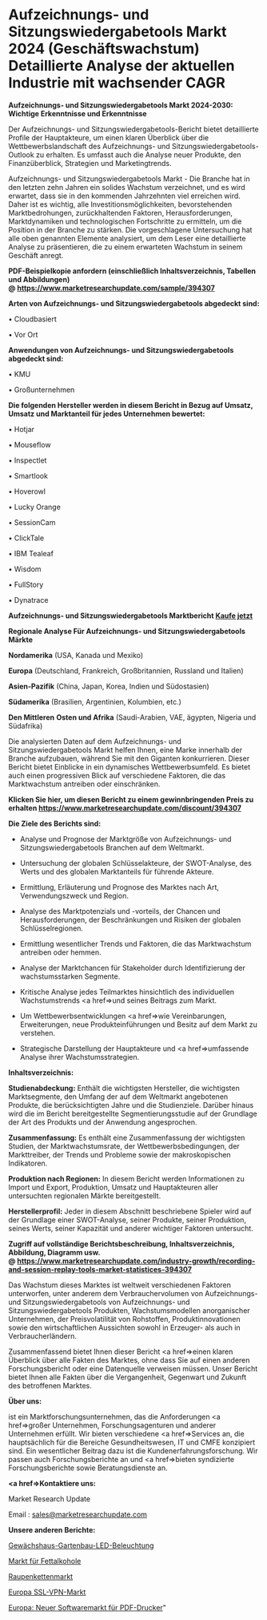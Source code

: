 # Aufzeichnungs- und Sitzungswiedergabetools Markt 2024 (Geschäftswachstum) Detaillierte Analyse der aktuellen Industrie mit wachsender CAGR

<strong>Aufzeichnungs- und Sitzungswiedergabetools Markt 2024-2030: Wichtige Erkenntnisse und Erkenntnisse</strong>

Der Aufzeichnungs- und Sitzungswiedergabetools-Bericht bietet detaillierte Profile der Hauptakteure, um einen klaren Überblick über die Wettbewerbslandschaft des Aufzeichnungs- und Sitzungswiedergabetools-Outlook zu erhalten. Es umfasst auch die Analyse neuer Produkte, den Finanzüberblick, Strategien und Marketingtrends.

Aufzeichnungs- und Sitzungswiedergabetools Markt - Die Branche hat in den letzten zehn Jahren ein solides Wachstum verzeichnet, und es wird erwartet, dass sie in den kommenden Jahrzehnten viel erreichen wird. Daher ist es wichtig, alle Investitionsmöglichkeiten, bevorstehenden Marktbedrohungen, zurückhaltenden Faktoren, Herausforderungen, Marktdynamiken und technologischen Fortschritte zu ermitteln, um die Position in der Branche zu stärken. Die vorgeschlagene Untersuchung hat alle oben genannten Elemente analysiert, um dem Leser eine detaillierte Analyse zu präsentieren, die zu einem erwarteten Wachstum in seinem Geschäft anregt.

<strong><b>PDF-Beispielkopie anfordern (einschließlich Inhaltsverzeichnis, Tabellen und Abbildungen) @ </b></strong><strong><a href=https://www.marketresearchupdate.com/sample/394307><strong>https://www.marketresearchupdate.com/sample/394307</u></a></strong></strong>

<strong>Arten von Aufzeichnungs- und Sitzungswiedergabetools abgedeckt sind:</strong>

• Cloudbasiert

• Vor Ort

<strong>Anwendungen von Aufzeichnungs- und Sitzungswiedergabetools abgedeckt sind:</strong>

• KMU

• Großunternehmen

<strong>Die folgenden Hersteller werden in diesem Bericht in Bezug auf Umsatz, Umsatz und Marktanteil für jedes Unternehmen bewertet:</strong>

• Hotjar

• Mouseflow

• Inspectlet

• Smartlook

• Hoverowl

• Lucky Orange

• SessionCam

• ClickTale

• IBM Tealeaf

• Wisdom

• FullStory

• Dynatrace

<strong>Aufzeichnungs- und Sitzungswiedergabetools Marktbericht <a href=https://www.marketresearchupdate.com/buynow/394307>Kaufe jetzt</a></strong>

<strong>Regionale Analyse Für Aufzeichnungs- und Sitzungswiedergabetools Märkte</strong>

<strong>Nordamerika</strong> (USA, Kanada und Mexiko)

<strong>Europa</strong> (Deutschland, Frankreich, Großbritannien, Russland und Italien)

<strong>Asien-Pazifik</strong> (China, Japan, Korea, Indien und Südostasien)

<strong>Südamerika</strong> (Brasilien, Argentinien, Kolumbien, etc.)

<strong>Den Mittleren</strong> <strong>Osten und Afrika</strong> (Saudi-Arabien, VAE, ägypten, Nigeria und Südafrika)

Die analysierten Daten auf dem Aufzeichnungs- und Sitzungswiedergabetools Markt helfen Ihnen, eine Marke innerhalb der Branche aufzubauen, während Sie mit den Giganten konkurrieren. Dieser Bericht bietet Einblicke in ein dynamisches Wettbewerbsumfeld. Es bietet auch einen progressiven Blick auf verschiedene Faktoren, die das Marktwachstum antreiben oder einschränken.

<strong>Klicken Sie hier, um diesen Bericht zu einem gewinnbringenden Preis zu erhalten
</strong><strong><a href=https://www.marketresearchupdate.com/discount/394307>https://www.marketresearchupdate.com/discount/394307</b></u></strong></a>

<strong>Die Ziele des Berichts sind:</strong>

- Analyse und Prognose der Marktgröße von Aufzeichnungs- und Sitzungswiedergabetools Branchen auf dem Weltmarkt.

- Untersuchung der globalen Schlüsselakteure, der SWOT-Analyse, des Werts und des globalen Marktanteils für führende Akteure.

- Ermittlung, Erläuterung und Prognose des Marktes nach Art, Verwendungszweck und Region.

- Analyse des Marktpotenzials und -vorteils, der Chancen und Herausforderungen, der Beschränkungen und Risiken der globalen Schlüsselregionen.

- Ermittlung wesentlicher Trends und Faktoren, die das Marktwachstum antreiben oder hemmen.

- Analyse der Marktchancen für Stakeholder durch Identifizierung der wachstumsstarken Segmente.

- Kritische Analyse jedes Teilmarktes hinsichtlich des individuellen Wachstumstrends <a href=>und</a> seines Beitrags zum Markt.

- Um Wettbewerbsentwicklungen <a href=>wie</a> Vereinbarungen, Erweiterungen, neue Produkteinführungen und Besitz auf dem Markt zu verstehen.

- Strategische Darstellung der Hauptakteure und <a href=>umfas</a>sende Analyse ihrer Wachstumsstrategien.

<strong>Inhaltsverzeichnis:</strong>

<strong>Studienabdeckung:</strong> Enthält die wichtigsten Hersteller, die wichtigsten Marktsegmente, den Umfang der auf dem Weltmarkt angebotenen Produkte, die berücksichtigten Jahre und die Studienziele. Darüber hinaus wird die im Bericht bereitgestellte Segmentierungsstudie auf der Grundlage der Art des Produkts und der Anwendung angesprochen.

<strong>Zusammenfassung:</strong> Es enthält eine Zusammenfassung der wichtigsten Studien, der Marktwachstumsrate, der Wettbewerbsbedingungen, der Markttreiber, der Trends und Probleme sowie der makroskopischen Indikatoren.

<strong>Produktion nach Regionen:</strong> In diesem Bericht werden Informationen zu Import und Export, Produktion, Umsatz und Hauptakteuren aller untersuchten regionalen Märkte bereitgestellt.

<strong>Herstellerprofil:</strong> Jeder in diesem Abschnitt beschriebene Spieler wird auf der Grundlage einer SWOT-Analyse, seiner Produkte, seiner Produktion, seines Werts, seiner Kapazität und anderer wichtiger Faktoren untersucht.

<strong><b>Zugriff auf vollständige Berichtsbeschreibung, Inhaltsverzeichnis, Abbildung, Diagramm usw. @ </b></strong><strong><a href=https://www.marketresearchupdate.com/industry-growth/recording-and-session-replay-tools-market-statistices-394307>https://www.marketresearchupdate.com/industry-growth/recording-and-session-replay-tools-market-statistices-394307</a></strong>

Das Wachstum dieses Marktes ist weltweit verschiedenen Faktoren unterworfen, unter anderem dem Verbrauchervolumen von Aufzeichnungs- und Sitzungswiedergabetools von Aufzeichnungs- und Sitzungswiedergabetools Produkten, Wachstumsmodellen anorganischer Unternehmen, der Preisvolatilität von Rohstoffen, Produktinnovationen sowie den wirtschaftlichen Aussichten sowohl in Erzeuger- als auch in Verbraucherländern.

Zusammenfassend bietet Ihnen dieser Bericht <a href=>einen</a> klaren Überblick über alle Fakten des Marktes, ohne dass Sie auf einen anderen Forschungsbericht oder eine Datenquelle verweisen müssen. Unser Bericht bietet Ihnen alle Fakten über die Vergangenheit, Gegenwart und Zukunft des betroffenen Marktes.

<strong>Über uns:</strong>

 ist ein Marktforschungsunternehmen, das die Anforderungen <a href=>großer</a> Unternehmen, Forschungsagenturen und anderer Unternehmen erfüllt. Wir bieten verschiedene <a href=>Services</a> an, die hauptsächlich für die Bereiche Gesundheitswesen, IT und CMFE konzipiert sind. Ein wesentlicher Beitrag dazu ist die Kundenerfahrungsforschung. Wir passen auch Forschungsberichte an und <a href=>bieten</a> syndizierte Forschungsberichte sowie Beratungsdienste an.

<strong><a href=>Kontaktiere uns:</a></strong>

Market Research Update

Email : sales@marketresearchupdate.com

<strong>Unsere anderen Berichte:</strong>

<a href=https://www.linkedin.com/pulse/greenhouse-horticultural-led-lighting>Gewächshaus-Gartenbau-LED-Beleuchtung</a>

<a href=https://www.linkedin.com/pulse/fatty-alcohols-market-2023-remarking>Markt für Fettalkohole</a>

<a href=https://www.linkedin.com/pulse/crawler-track-market-analysis-segment-region>Raupenkettenmarkt</a>

<a href=https://www.linkedin.com/pulse/europe-ssl-vpn-market-2023-global-industry>Europa SSL-VPN-Markt</a>

<a href=https://www.linkedin.com/pulse/europe-new-pdf-printers-software-market-demand>Europa: Neuer Softwaremarkt für PDF-Drucker</a>"
